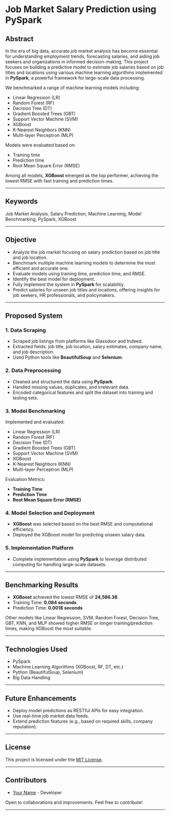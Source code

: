 
# Job Market Salary Prediction using PySpark

## Abstract

In the era of big data, accurate job market analysis has become essential for understanding employment trends, forecasting salaries, and aiding job seekers and organizations in informed decision-making. This project focuses on building a predictive model to estimate job salaries based on job titles and locations using various machine learning algorithms implemented in **PySpark**, a powerful framework for large-scale data processing.

We benchmarked a range of machine learning models including:
- Linear Regression (LR)
- Random Forest (RF)
- Decision Tree (DT)
- Gradient Boosted Trees (GBT)
- Support Vector Machine (SVM)
- XGBoost
- K-Nearest Neighbors (KNN)
- Multi-layer Perceptron (MLP)

Models were evaluated based on:
- Training time
- Prediction time
- Root Mean Square Error (RMSE)

Among all models, **XGBoost** emerged as the top performer, achieving the lowest RMSE with fast training and prediction times.

---

## Keywords

Job Market Analysis, Salary Prediction, Machine Learning, Model Benchmarking, PySpark, XGBoost

---

## Objective

- Analyze the job market focusing on salary prediction based on job title and job location.
- Benchmark multiple machine learning models to determine the most efficient and accurate one.
- Evaluate models using training time, prediction time, and RMSE.
- Identify the best model for deployment.
- Fully implement the system in **PySpark** for scalability.
- Predict salaries for unseen job titles and locations, offering insights for job seekers, HR professionals, and policymakers.

---

## Proposed System

### 1. Data Scraping
- Scraped job listings from platforms like Glassdoor and Indeed.
- Extracted fields: job title, job location, salary estimates, company name, and job description.
- Used Python tools like **BeautifulSoup** and **Selenium**.

### 2. Data Preprocessing
- Cleaned and structured the data using **PySpark**.
- Handled missing values, duplicates, and irrelevant data.
- Encoded categorical features and split the dataset into training and testing sets.

### 3. Model Benchmarking
Implemented and evaluated:
- Linear Regression (LR)
- Random Forest (RF)
- Decision Tree (DT)
- Gradient Boosted Trees (GBT)
- Support Vector Machine (SVM)
- XGBoost
- K-Nearest Neighbors (KNN)
- Multi-layer Perceptron (MLP)

Evaluation Metrics:
- **Training Time**
- **Prediction Time**
- **Root Mean Square Error (RMSE)**

### 4. Model Selection and Deployment
- **XGBoost** was selected based on the best RMSE and computational efficiency.
- Deployed the XGBoost model for predicting unseen salary data.

### 5. Implementation Platform
- Complete implementation using **PySpark** to leverage distributed computing for handling large-scale datasets.

---

## Benchmarking Results

- **XGBoost** achieved the lowest RMSE of **24,586.38**.
- Training Time: **0.084 seconds**
- Prediction Time: **0.0018 seconds**

Other models like Linear Regression, SVM, Random Forest, Decision Tree, GBT, KNN, and MLP showed higher RMSE or longer training/prediction times, making XGBoost the most suitable.

---

## Technologies Used

- PySpark
- Machine Learning Algorithms (XGBoost, RF, DT, etc.)
- Python (BeautifulSoup, Selenium)
- Big Data Handling

---

## Future Enhancements

- Deploy model predictions as RESTful APIs for easy integration.
- Use real-time job market data feeds.
- Extend prediction features (e.g., based on required skills, company reputation).

---

## License

This project is licensed under the [MIT License](LICENSE).

---

## Contributors

- [Your Name](https://github.com/your-username) - Developer

Open to collaborations and improvements. Feel free to contribute!

---

